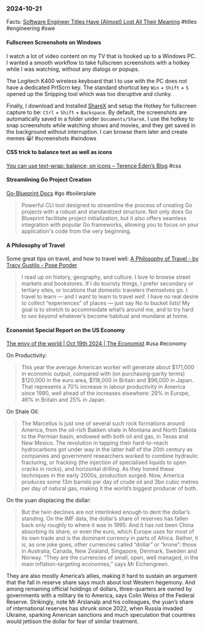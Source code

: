 ### 2024-10-21
Facts: [Software Engineer Titles Have (Almost) Lost All Their Meaning](https://www.trevorlasn.com/blog/software-engineer-titles-have-almost-lost-all-their-meaning) #titles #engineering #swe

#### Fullscreen Screenshots on Windows
I watch a lot of video content on my TV that is hooked up to a Windows PC. I wanted a smooth workflow to take fullscreen screenshots with a hotkey while I was watching, without any dialogs or popups.

The Logitech K400 wireless keyboard that I  to use with the PC  does not have a dedicated PrtScrn key. The standard shortcut key `Win` + `Shift` + `S` opened up the Snipping tool which was too disruptive and clunky.

Finally, I download and Installed [ShareX](https://getsharex.com/) and setup the Hotkey for fullscreen capture to be: `Ctrl` + `Shift` + `Backspace`. By default, the screenshots are automatically saved in a folder under `Documents/ShareX`. I  use the hotkey to snap screenshots while watching shows and movies, and they get saved in the background without interruption. I can browse them later and create memes 😀! #screenshots #windows

#### CSS trick to balance text as well as icons
[You can use text-wrap: balance; on icons – Terence Eden’s Blog](https://shkspr.mobi/blog/2024/10/you-can-use-text-wrap-balance-on-icons/) #css

#### Streamlining Go Project Creation
[Go-Blueprint Docs](https://docs.go-blueprint.dev/) #go #boilerplate

> Powerful CLI tool designed to streamline the process of creating Go projects with a robust and standardized structure. Not only does Go Blueprint facilitate project initialization, but it also offers seamless integration with popular Go frameworks, allowing you to focus on your application's code from the very beginning.

#### A Philosophy of Travel
Some great tips on travel, and how to travel well: [A Philosophy of Travel - by Tracy Gustilo - Pose Ponder](https://www.pondercraft.com/p/a-philosophy-of-travel)

> I read up on history, geography, and culture. I love to browse street markets and bookstores. If I do touristy things, I prefer secondary or tertiary sites, or locations that domestic travelers themselves go. I travel to learn — and I want to learn to travel _well_. I have no real desire to collect “experiences” of places — just say No to bucket lists! My goal is to stretch to accommodate what’s around me, and to try hard to _see_ _beyond_ whatever’s become habitual and mundane at home.

#### Economist Special Report on the US Economy
[The envy of the world | Oct 19th 2024 | The Economist](https://www.economist.com/special-report/2024-10-19) #usa #economy

On Productivity:

> This year the average American worker will generate about $171,000 in economic output, compared with (on purchasing-parity terms) $120,000 in the euro area, $118,000 in Britain and $96,000 in Japan. That represents a 70% increase in labour productivity in America since 1990, well ahead of the increases elsewhere: 29% in Europe, 46% in Britain and 25% in Japan.

On Shale Oil:

> The Marcellus is just one of several such rock formations around America, from the oil-rich Bakken shale in Montana and North Dakota to the Permian basin, endowed with both oil and gas, in Texas and New Mexico. The revolution in tapping their hard-to-reach hydrocarbons got under way in the latter half of the 20th century as companies and government researchers worked to combine hydraulic fracturing, or fracking (the injection of specialised liquids to open cracks in rocks), and horizontal drilling. As they honed these techniques in the early 2000s, production surged. Now, America produces some 13m barrels per day of crude oil and 3bn cubic metres per day of natural gas, making it the world’s biggest producer of both.

On the yuan displacing the dollar:

> But the twin declines are not interlinked enough to dent the dollar’s standing. On the IMF data, the dollar’s share of reserves has fallen back only roughly to where it was in 1995. And it has not been China absorbing its share, or even the euro, which Europe uses for most of its own trade and is the dominant currency in parts of Africa. Rather, it is, as one joke goes, other currencies called “dollar” or “krone”: those in Australia, Canada, New Zealand, Singapore, Denmark, Sweden and Norway. “They are the currencies of small, open, well managed, in the main inflation-targeting economies,” says Mr Eichengreen.
> 
They are also mostly America’s allies, making it hard to sustain an argument that the fall in reserve share says much about lost Western hegemony. And among remaining official holdings of dollars, three-quarters are owned by governments with a military tie to America, says Colin Weiss of the Federal Reserve. Strikingly, note Mr Arslanalp and his colleagues, the yuan’s share of international reserves has shrunk since 2022, when Russia invaded Ukraine, sparking American sanctions and much speculation that countries would jettison the dollar for fear of similar treatment.

